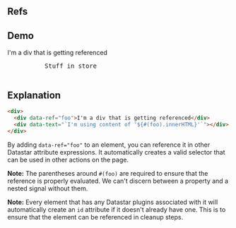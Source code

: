 ## Refs

## Demo

<div>
     <div data-ref="foo">I'm a div that is getting referenced</div>
     <pre
          class=""
          data-text="JSON.stringify(ctx.store(),null,2)"
     >
          Stuff in store
     </pre>
     <div data-text="`I'm using content of '${#(foo).innerHTML}'`">
</div>

## Explanation

```html
<div>
  <div data-ref="foo">I'm a div that is getting referenced</div>
  <div data-text="`I'm using content of '${#(foo).innerHTML}'`"></div>
</div>
```

By adding `data-ref="foo"` to an element, you can reference it in other Datastar attribute expressions. It automatically creates a valid selector that can be used in other actions on the page.

**Note:** The parentheses around `#(foo)` are required to ensure that the reference is properly evaluated. We can't discern between a property and a nested signal without them.

**Note:** Every element that has any Datastar plugins associated with it will automatically create an `id` attribute if it doesn't already have one. This is to ensure that the element can be referenced in cleanup steps.

